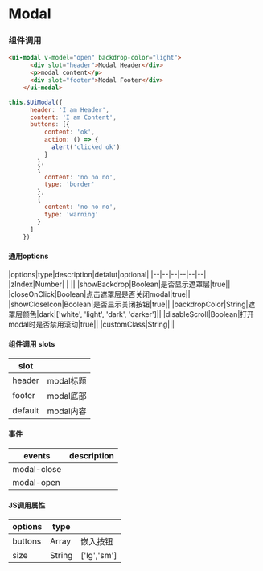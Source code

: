 # Modal

### 组件调用

<modal-modal></modal-modal>



  ```html
  <ui-modal v-model="open" backdrop-color="light">
        <div slot="header">Modal Header</div>
        <p>modal content</p>
        <div slot="footer">Modal Footer</div>
      </ui-modal>
  ```

  ```js
this.$UiModal({
        header: 'I am Header',
        content: 'I am Content',
        buttons: [{
            content: 'ok',
            action: () => {
              alert('clicked ok')
            }
          },
          {
            content: 'no no no',
            type: 'border'
          },
          {
            content: 'no no no',
            type: 'warning'
          }
        ]
      })
```


#### 通用options

|options|type|description|defalut|optional|
|--|--|--|--|--|--|
|zIndex|Number| | ||
|showBackdrop|Boolean|是否显示遮罩层|true||
|closeOnClick|Boolean|点击遮罩层是否关闭modal|true||
|showCloseIcon|Boolean|是否显示关闭按钮|true||
|backdropColor|String|遮罩层颜色|dark|['white', 'light', 'dark', 'darker']||
|disableScroll|Boolean|打开modal时是否禁用滚动|true||
|customClass|String|||


#### 组件调用 slots

|slot||
|--|--|
|header|modal标题|
|footer|modal底部|
|default|modal内容|

#### 事件

|events|description|
|--|--|
|modal-close||
|modal-open||

#### JS调用属性

|options|type||
|-|-|-|
|buttons|Array|嵌入按钮|
|size|String|['lg','sm']|


